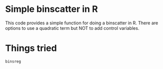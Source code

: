 # Simple binscatter in R #

This code provides a simple function for doing a binscatter in R. There are options to use a quadratic term but NOT to add control variables. 

# Things tried #

`binsreg`
